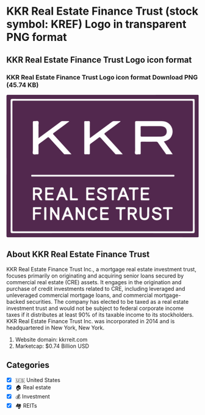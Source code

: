 # KKR Real Estate Finance Trust (stock symbol: KREF) Logo in transparent PNG format

## KKR Real Estate Finance Trust Logo icon format

### KKR Real Estate Finance Trust Logo icon format Download PNG (45.74 KB)

![KKR Real Estate Finance Trust Logo icon format Download PNG (45.74 KB)](/img/orig/KREF-3633ae64.png)

## About KKR Real Estate Finance Trust

KKR Real Estate Finance Trust Inc., a mortgage real estate investment trust, focuses primarily on originating and acquiring senior loans secured by commercial real estate (CRE) assets. It engages in the origination and purchase of credit investments related to CRE, including leveraged and unleveraged commercial mortgage loans, and commercial mortgage-backed securities. The company has elected to be taxed as a real estate investment trust and would not be subject to federal corporate income taxes if it distributes at least 90% of its taxable income to its stockholders. KKR Real Estate Finance Trust Inc. was incorporated in 2014 and is headquartered in New York, New York.

1. Website domain: kkrreit.com
2. Marketcap: $0.74 Billion USD


## Categories
- [x] 🇺🇸 United States
- [x] 🏠 Real estate
- [x] 💰 Investment
- [x] 🏘️ REITs
